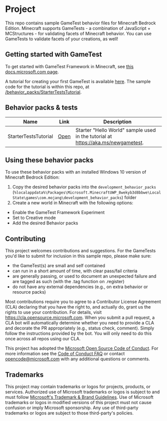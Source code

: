 # Project

This repo contains sample GameTest behavior files for Minecraft Bedrock Edition.  Minecraft supports GameTests - a combination of JavaScript + MCStructures - for validating facets of Minecraft behavior.  You can use GameTests to validate facets of your creations, as well! 



## Getting started with GameTest

To get started with GameTest Framework in Minecraft, see [this docs.microsoft.com page](https://aka.ms/gametest).  

A tutorial for creating your first GameTest is available [here](https://aka.ms/newgametest). The sample code for the tutorial is within this repo, at [/behavior_packs/StarterTestsTutorial](https://github.com/microsoft/minecraft-gametests/behavior_packs/StarterTestsTutorial).

## Behavior packs & tests


| Name                  | Link                                                                                         | Description |
|-----------------------|----------------------------------------------------------------------------------------------|-------------|
| StarterTestsTutorial  | [Open](https://github.com/microsoft/minecraft-gametests/behavior_packs/StarterTestsTutorial) | Starter "Hello World" sample used in the tutorial at https://aka.ms/newgametest. | 

## Using these behavior packs

To use these behavior packs with an installed Windows 10 version of Minecraft Bedrock Edition:

1. Copy the desired behavior packs into the `development_behavior_packs` (`%localappdata%\Packages\Microsoft.MinecraftUWP_8wekyb3d8bbwe\LocalState\games\com.mojang\development_behavior_packs`) folder
2. Create a new world in Minecraft with the following options:

* Enable the GameTest Framework Experiment
* Set to Creative mode
* Add the desired Behavior packs

## Contributing

This project welcomes contributions and suggestions. For the GameTests you'd like to submit for inclusion in this sample repo, please make sure:

  * the GameTest(s) are small and self contained
  * can run in a short amount of time, with clear pass/fail criteria
  * are generally passing, or used to document an unexpected failure and are tagged as such (with the .tag function on .register)
  * do not have any external dependencies (e.g., on extra behavior or resource packs)
  
Most contributions require you to agree to a
Contributor License Agreement (CLA) declaring that you have the right to, and actually do, grant us
the rights to use your contribution. For details, visit https://cla.opensource.microsoft.com. When you submit a pull request, a CLA bot will automatically determine whether you need to provide
a CLA and decorate the PR appropriately (e.g., status check, comment). Simply follow the instructions
provided by the bot. You will only need to do this once across all repos using our CLA.

This project has adopted the [Microsoft Open Source Code of Conduct](https://opensource.microsoft.com/codeofconduct/).
For more information see the [Code of Conduct FAQ](https://opensource.microsoft.com/codeofconduct/faq/) or
contact [opencode@microsoft.com](mailto:opencode@microsoft.com) with any additional questions or comments.

## Trademarks

This project may contain trademarks or logos for projects, products, or services. Authorized use of Microsoft 
trademarks or logos is subject to and must follow 
[Microsoft's Trademark & Brand Guidelines](https://www.microsoft.com/en-us/legal/intellectualproperty/trademarks/usage/general).
Use of Microsoft trademarks or logos in modified versions of this project must not cause confusion or imply Microsoft sponsorship.
Any use of third-party trademarks or logos are subject to those third-party's policies.
